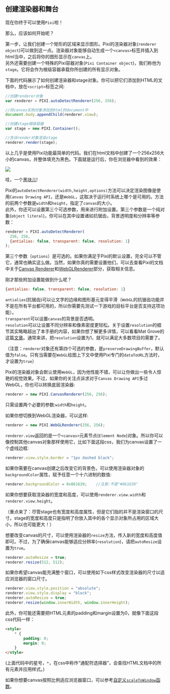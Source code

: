 ## 创建渲染器和舞台

现在你终于可以使用`Pixi`啦！

那么，应该如何开始呢？

第一步，让我们创建一个矩形的区域来显示图形。Pixi的渲染器对象\(`renderer object`\)可以做到这一点。渲染器对象能够自动生成一个`<canvas>`标签并插入到html当中，之后将你的图形显示在`canvas`上。  
另外还需要创建一个特殊的Pixi容器对象\(`Pixi Container object`\)，我们称他为`stage`。它将会作为根级容器承载你所创建的所有显示对象。

下面的代码展示了如何创建渲染器和stage对象。你可以把它们添加到HTML的文档中，放在`<script>`标签之间:

```js
//创建renderer对象
var renderer = PIXI.autoDetectRenderer(256, 256);

//将canvas实例对象添加到html的document中
document.body.appendChild(renderer.view);

//创建stage根级容器
var stage = new PIXI.Container();

//告诉render对象渲染stage
renderer.render(stage);
```

以上几乎是使用Pixi功能最简单的代码。我们在html文档中创建了一个256x256大小的canvas，并整体填充为黑色。下面就是运行后，你在浏览器中看到的效果：

![](https://github.com/kittykatattack/learningPixi/blob/master/examples/images/screenshots/01.png?raw=true)

哇，一个[黑块儿](http://rampantgames.com/blog/?p=7745)!

Pixi的`autoDetectRenderer(width,height,options)`方法可以决定渲染图像是使用`Canvas Drawing API`，还是`WebGL`，这取决于运行时系统上哪个是可用的。方法的前两个参数是`width`和`height`，指定了`canvas`的大小。  
此外，你还可以设置第三个可选参数，用来进行附加设置。第三个参数是一个纯对象\(`object literal`\)，你可以在其中设置诸如抗锯齿，背景透明度和分辨率等参数：

```js
renderer = PIXI.autoDetectRenderer(
  256, 256,
  {antialias: false, transparent: false, resolution: 1}
);
```

第三个参数（`options`）是可选的。如果你满足于Pixi的默认设置，完全可以不管它，通常也确实这么做。当然，如果你真的需要设置他们，可以去查看Pixi的文档中关于[Canvas Renderer](http://pixijs.download/release/docs/PIXI.CanvasRenderer.html)和[WebGLRenderer](http://pixijs.download/release/docs/PIXI.WebGLRenderer.html)部分，获取相关信息。

刚才那些附加设置能做到什么呢？

```js
{antialias: false, transparent: false, resolution: 1}
```

`antialias`\(抗锯齿\)可以让文字的边缘和图形基元变得平滑（`WebGL`的抗锯齿功能并不是在所有平台都可用的，所以你需要先测试一下游戏的目标平台是否支持这项功能）。  
`transparent`可以设置`canvas`的背景是否透明。  
`resolution`可以让设置不同分辨率和像素密度更轻松。关于设置`resolution`的细节其实略略超出了本手册的内容，如果你想了解更多详情，可以看看Mat Grove的这篇[文章](http://www.goodboydigital.com/pixi-js-v2-fastest-2d-webgl-renderer/)。通常来讲，把`resolution`设置为1，就可以满足大多数项目的需要了。

（注意：`renderer`对象还有第四个可选的参数，是`preserveDrawingBuffer`，默认值为`false`。只有当需要在`WebGL`绘图上下文中使用Pixi专门的`dataToURL`方法时，才设置为`true`）

Pixi的渲染器对象会默认使用`WebGL`，因为他性能不错，可以让你做出一些令人惊艳的视觉效果。不过，如果你的关注点诉求对于`Canvas Drawing API`多过WebGL，你也可以转换底层渲染器:

```js
renderer = new PIXI.CanvasRenderer(256, 256);
```

只需设置两个必要的参数:`width`和`height`。

如果你想切换到WebGL渲染器，可以这样:

```js
renderer = new PIXI.WebGLRenderer(256, 256);
```

`renderer.view`返回的是一个`<canvas>`元素节点\(`Element Node`\)对象。所以你可以像控制其他canvas对象那样使用它，比如下面这段css，我们为canvas设置了一个虚线边框:

```js
renderer.view.style.border = "1px dashed black";
```

如果你需要在canvas创建之后改变它的背景色，可以使用渲染器对象的`backgroundColor`属性，赋予任意一个十六进制的数值:

```js
renderer.backgroundColor = 0x061639;    //注意:不是"#061639"
```

如果你想要获取渲染器的宽度和高度，可以使用`renderer.view.width`和`renderer.view.height`。

（重点来了：尽管stage也有宽度和高度属性，但是它们指的并不是渲染窗口的尺寸。stage的宽度和高度只是指明了你放入其中的各个显示对象所占用的区域大小，所以也可能更大！）

想要改变canvas的尺寸，可以使用渲染器的`resize`方法，传入新的宽度和高度值即可。不过，为了确保canvas能够适应分辨率\(`resolution`\)，请把`autoResize`设置为`true`。

```js
renderer.autoResize = true;
renderer.resize(512, 512);
```

如果你希望canvas能充满整个窗口，可以使用如下css样式改变渲染器的尺寸以适应浏览器的窗口尺寸。

```js
renderer.view.style.position = "absolute";
renderer.view.style.display = "block";
renderer.autoResize = true;
renderer.resize(window.innerWidth, window.innerHeight);
```

此外，你可能还需要把HTML元素的padding和margin设置为0，就像下面这段css代码一样：

```html
<style>
    * {
        padding: 0; 
        margin: 0;
    }
</style>
```

\(上面代码中的星号，`*`，在css中称作“通配符选择器”，会查找HTML文档中的所有元素并应用样式。\)

如果你想要canvas按照比例适应浏览器窗口，可以参考[自定义`scaleToWindow`函数](https://github.com/kittykatattack/scaleToWindow)。

